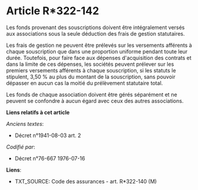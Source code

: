 # Article R*322-142

Les fonds provenant des souscriptions doivent être intégralement versés aux associations sous la seule déduction des frais de
gestion statutaires.

Les frais de gestion ne peuvent être prélevés sur les versements afférents à chaque souscription que dans une proportion
uniforme pendant toute leur durée. Toutefois, pour faire face aux dépenses d'acquisition des contrats et dans la limite de
ces dépenses, les sociétés peuvent prélever sur les premiers versements afférents à chaque souscription, si les statuts le
stipulent, 3,50 % au plus du montant de la souscription, sans pouvoir dépasser en aucun cas la moitié du prélèvement
statutaire total.

Les fonds de chaque association doivent être gérés séparément et ne peuvent se confondre à aucun égard avec ceux des autres
associations.

**Liens relatifs à cet article**

_Anciens textes_:

  - Décret n°1941-08-03 art. 2

_Codifié par_:

  - Décret n°76-667 1976-07-16

**Liens**:

  - TXT_SOURCE: Code des assurances - art. R*322-140 (M)
